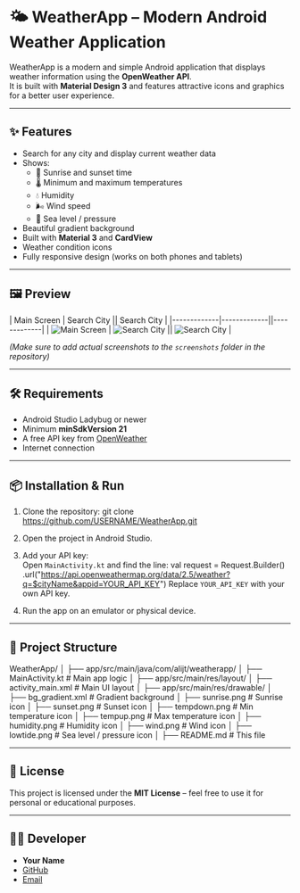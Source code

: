 # 🌤 WeatherApp – Modern Android Weather Application

WeatherApp is a modern and simple Android application that displays weather information using the **OpenWeather API**.  
It is built with **Material Design 3** and features attractive icons and graphics for a better user experience.

---

## ✨ Features
- Search for any city and display current weather data
- Shows:
  - 🌅 Sunrise and sunset time
  - 🌡 Minimum and maximum temperatures
  - 💧 Humidity
  - 🌬 Wind speed
  - 🌊 Sea level / pressure
- Beautiful gradient background
- Built with **Material 3** and **CardView**
- Weather condition icons
- Fully responsive design (works on both phones and tablets)

---

## 🖼 Preview
| Main Screen | Search City || Search City |
|-------------|-------------||-------------|
| ![Main Screen](app/src/main/res/drawable/weatherAppTehran.png) | ![Search City](app/src/main/res/drawable/weatherAppGeneva.png) || ![Search City](app/src/main/res/drawable/weatherAppManchester.png) |

*(Make sure to add actual screenshots to the `screenshots` folder in the repository)*

---

## 🛠 Requirements
- Android Studio Ladybug or newer
- Minimum **minSdkVersion 21**
- A free API key from [OpenWeather](https://openweathermap.org/api)
- Internet connection

---

## 📦 Installation & Run
1. Clone the repository:
   git clone https://github.com/USERNAME/WeatherApp.git

2. Open the project in Android Studio.

3. Add your API key:  
   Open `MainActivity.kt` and find the line:
   val request = Request.Builder()
       .url("https://api.openweathermap.org/data/2.5/weather?q=$cityName&appid=YOUR_API_KEY")
   Replace `YOUR_API_KEY` with your own API key.

4. Run the app on an emulator or physical device.

---

## 📂 Project Structure
WeatherApp/
│
├── app/src/main/java/com/alijt/weatherapp/
│   ├── MainActivity.kt        # Main app logic
│
├── app/src/main/res/layout/
│   ├── activity_main.xml      # Main UI layout
│
├── app/src/main/res/drawable/
│   ├── bg_gradient.xml        # Gradient background
│   ├── sunrise.png            # Sunrise icon
│   ├── sunset.png             # Sunset icon
│   ├── tempdown.png           # Min temperature icon
│   ├── tempup.png             # Max temperature icon
│   ├── humidity.png           # Humidity icon
│   ├── wind.png               # Wind icon
│   ├── lowtide.png            # Sea level / pressure icon
│
├── README.md                  # This file

---

## 📜 License
This project is licensed under the **MIT License** – feel free to use it for personal or educational purposes.

---

## 👨‍💻 Developer
- **Your Name**
- [GitHub](https://github.com/AliJohari05)
- [Email](alitehranijohari1384@gmail.com)
